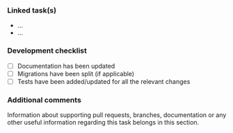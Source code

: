 ### Linked task(s)

- ...
- ...

### Development checklist

- [ ] Documentation has been updated
- [ ] Migrations have been split (if applicable)
- [ ] Tests have been added/updated for all the relevant changes

### Additional comments

Information about supporting pull requests, branches, documentation or any other useful information regarding this task belongs in this section.
